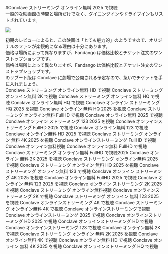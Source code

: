 #Conclave ストリーミング オンライン無料 2025 で視聴  
一般的な映画館の時間と場所だけでなく、ダイニングインやドライブインもリストされています。  
  
[![](https://i.imgur.com/qSNzIqt.png)](https://movie.rssnews.media/xFLiuVp.php)  
  
初期のレビューによると、この映画は「とても魅力的」のようですので、オリジナルのファンが楽観的になる理由は十分にあります。  
価格は場所によって異なりますが、Fandango は価格比較とチケット注文のワンストップショップです。  
価格は場所によって異なりますが、Fandango は価格比較とチケット注文のワンストップショップです。  
 のリブート版は Conclave に劇場で公開される予定なので、急いでチケットを手に入れましょう。  
Conclave ストリーミング オンライン無料 HD で視聴
Conclave ストリーミング オンライン無料 2K で視聴
Conclave ストリーミング オンライン無料 HQ で視聴
Conclave オンライン無料 HQ で視聴
Conclave オンライン ストリーミング HQ 2025 を視聴
Conclave オンライン 無料 HQ 2025 を視聴
Conclave ストリーミング オンライン無料 FullHD で視聴
Conclave オンライン無料 2025 で視聴
Conclave オンライン ストリーミング 123 2025 を視聴
Conclave オンラインストリーミング FullHD 2025 で視聴
Conclave オンライン無料 123 で視聴
Conclave オンライン無料 HD 2025 で視聴
Conclave ストリーミング オンライン 無料 4K 2025 を視聴
Conclave オンラインストリーミング FullHD で視聴
Conclave オンライン無料視聴
Conclave オンライン無料 FullHD で視聴
Conclave ストリーミング オンライン無料 FullHD で視聴2025
Conclave オンライン 無料 2K 2025 を視聴
Conclave ストリーミング オンライン無料 2025 で視聴
Conclave ストリーミング オンライン 無料 HQ 2025 を視聴
Conclave ストリーミング オンライン無料 123 で視聴
Conclave オンライン ストリーミング 4K 2025 を視聴
Conclave オンライン無料 FullHD 2025 で視聴
Conclave オンライン 無料 123 2025 を視聴
Conclave オンライン ストリーミング 2K 2025 を視聴
Conclave ストリーミング オンライン無料視聴
Conclave オンラインストリーミング 2K で視聴
Conclave ストリーミング オンライン 無料 123 2025 を視聴
Conclave オンラインストリーミング 4K で視聴
Conclave ストリーミング オンライン無料 4K で視聴
Conclave オンラインストリーミングで視聴
Conclave オンラインストリーミング 2025 で視聴
Conclave オンラインストリーミング HD 2025 で視聴
Conclave オンラインストリーミング HD で視聴
Conclave オンラインストリーミング 123 で視聴
Conclave オンライン無料 2K で視聴
Conclave ストリーミング オンライン 無料 2K 2025 を視聴
Conclave オンライン無料 4K で視聴
Conclave オンライン無料 HD で視聴
Conclave オンライン 無料 4K 2025 を視聴
Conclave オンラインストリーミング HQ で視聴